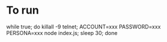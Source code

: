# To run

  while true; do killall -9 telnet; ACCOUNT=xxx PASSWORD=xxx PERSONA=xxx node index.js; sleep 30; done